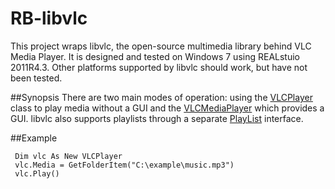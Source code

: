 # RB-libvlc
This project wraps libvlc, the open-source multimedia library behind VLC Media Player. It is designed and tested on 
Windows 7 using REALstuio 2011R4.3. Other platforms supported by libvlc should work, but have not been tested.

##Synopsis
There are two main modes of operation: using the [VLCPlayer](https://github.com/charonn0/RB-libvlc/wiki/libvlc.VLCPlayer) class to play media without a GUI and the [VLCMediaPlayer](https://github.com/charonn0/RB-libvlc/wiki/libvlc.VLCMediaPlayer) which provides a GUI. libvlc also supports playlists through a separate [PlayList](https://github.com/charonn0/RB-libvlc/wiki/libvlc.PlayLists) interface.

##Example
```vbnet
 Dim vlc As New VLCPlayer
 vlc.Media = GetFolderItem("C:\example\music.mp3")
 vlc.Play()
```
